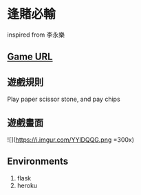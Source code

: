 # 逢賭必輸
inspired from 李永樂

## [Game URL](https://gamblingneverwin.herokuapp.com/)

## 遊戲規則
Play paper scissor stone, and pay chips

## 遊戲畫面
![](https://i.imgur.com/YYlDQQG.png =300x)

## Environments
1. flask
2. heroku
